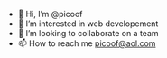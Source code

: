 - 👋 Hi, I’m @picoof
- 👀 I’m interested in web developement 
- 💞️ I’m looking to collaborate on a team
- 📫 How to reach me picoof@aol.com



<!---
picoof/picoof is a ✨ special ✨ repository because its `README.md` (this file) appears on your GitHub profile.
You can click the Preview link to take a look at your changes.
--->
